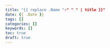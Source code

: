 ```yaml
---
title: "{{ replace .Name "-" " " | title }}"
date: {{ .Date }}
tags: []
categories: []
keywords: []
toc: true
draft: true
---
```


